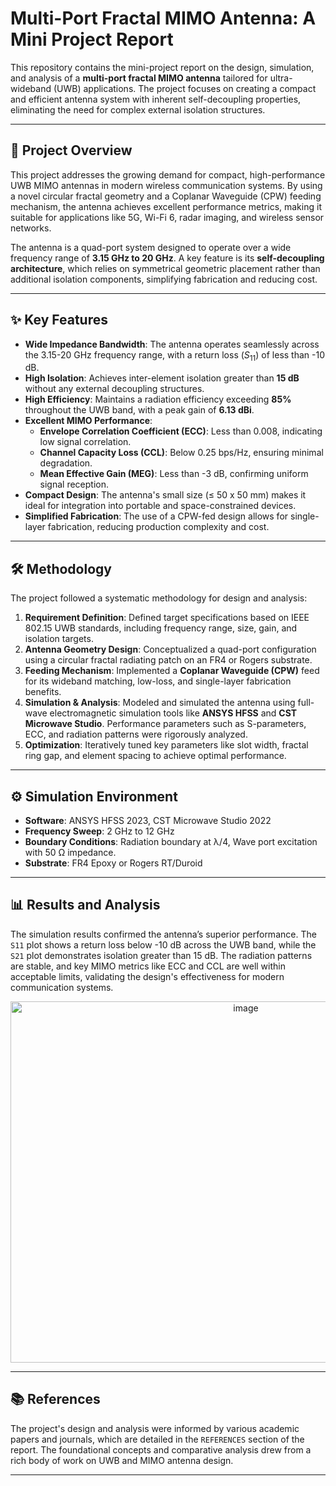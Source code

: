 # Multi-Port Fractal MIMO Antenna: A Mini Project Report

This repository contains the mini-project report on the design, simulation, and analysis of a **multi-port fractal MIMO antenna** tailored for ultra-wideband (UWB) applications. The project focuses on creating a compact and efficient antenna system with inherent self-decoupling properties, eliminating the need for complex external isolation structures.

---

## 📄 Project Overview

This project addresses the growing demand for compact, high-performance UWB MIMO antennas in modern wireless communication systems. By using a novel circular fractal geometry and a Coplanar Waveguide (CPW) feeding mechanism, the antenna achieves excellent performance metrics, making it suitable for applications like 5G, Wi-Fi 6, radar imaging, and wireless sensor networks.

The antenna is a quad-port system designed to operate over a wide frequency range of **3.15 GHz to 20 GHz**. A key feature is its **self-decoupling architecture**, which relies on symmetrical geometric placement rather than additional isolation components, simplifying fabrication and reducing cost.

---

## ✨ Key Features

- **Wide Impedance Bandwidth**: The antenna operates seamlessly across the 3.15-20 GHz frequency range, with a return loss ($S_{11}$) of less than -10 dB.
- **High Isolation**: Achieves inter-element isolation greater than **15 dB** without any external decoupling structures.
- **High Efficiency**: Maintains a radiation efficiency exceeding **85%** throughout the UWB band, with a peak gain of **6.13 dBi**.
- **Excellent MIMO Performance**:
  - **Envelope Correlation Coefficient (ECC)**: Less than 0.008, indicating low signal correlation.
  - **Channel Capacity Loss (CCL)**: Below 0.25 bps/Hz, ensuring minimal degradation.
  - **Mean Effective Gain (MEG)**: Less than -3 dB, confirming uniform signal reception.
- **Compact Design**: The antenna's small size (≤ 50 x 50 mm) makes it ideal for integration into portable and space-constrained devices.
- **Simplified Fabrication**: The use of a CPW-fed design allows for single-layer fabrication, reducing production complexity and cost.

---

## 🛠️ Methodology

The project followed a systematic methodology for design and analysis:

1.  **Requirement Definition**: Defined target specifications based on IEEE 802.15 UWB standards, including frequency range, size, gain, and isolation targets.
2.  **Antenna Geometry Design**: Conceptualized a quad-port configuration using a circular fractal radiating patch on an FR4 or Rogers substrate.
3.  **Feeding Mechanism**: Implemented a **Coplanar Waveguide (CPW)** feed for its wideband matching, low-loss, and single-layer fabrication benefits.
4.  **Simulation & Analysis**: Modeled and simulated the antenna using full-wave electromagnetic simulation tools like **ANSYS HFSS** and **CST Microwave Studio**. Performance parameters such as S-parameters, ECC, and radiation patterns were rigorously analyzed.
5.  **Optimization**: Iteratively tuned key parameters like slot width, fractal ring gap, and element spacing to achieve optimal performance.

---

## ⚙️ Simulation Environment

-   **Software**: ANSYS HFSS 2023, CST Microwave Studio 2022
-   **Frequency Sweep**: 2 GHz to 12 GHz
-   **Boundary Conditions**: Radiation boundary at λ/4, Wave port excitation with 50 Ω impedance.
-   **Substrate**: FR4 Epoxy or Rogers RT/Duroid

---

## 📊 Results and Analysis

The simulation results confirmed the antenna’s superior performance. The `S11` plot shows a return loss below -10 dB across the UWB band, while the `S21` plot demonstrates isolation greater than 15 dB. The radiation patterns are stable, and key MIMO metrics like ECC and CCL are well within acceptable limits, validating the design's effectiveness for modern communication systems.

<p align="center">
  <img width="737" height="578" alt="image" src="https://github.com/user-attachments/assets/08c6ec03-e0ad-441c-8749-e80df6138cda" />

</p>

---

## 📚 References

The project's design and analysis were informed by various academic papers and journals, which are detailed in the `REFERENCES` section of the report. The foundational concepts and comparative analysis drew from a rich body of work on UWB and MIMO antenna design.

---

